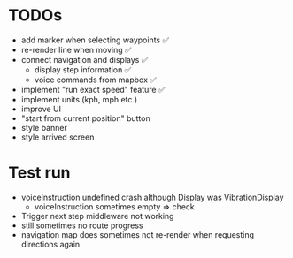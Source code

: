# TODOs

* add marker when selecting waypoints ✅
* re-render line when moving ✅
* connect navigation and displays ✅
  * display step information ✅
  * voice commands from mapbox ✅
* implement "run exact speed" feature ✅
* implement units (kph, mph etc.)
* improve UI
* "start from current position" button
* style banner
* style arrived screen

# Test run

* voiceInstruction undefined crash although Display was VibrationDisplay
  * voiceInstruction sometimes empty => check
* Trigger next step middleware not working
* still sometimes no route progress
* navigation map does sometimes not re-render when requesting directions again

